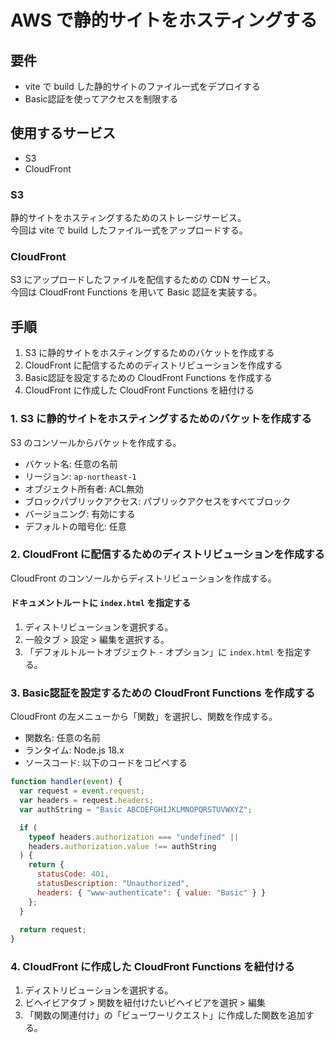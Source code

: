 # AWS で静的サイトをホスティングする

## 要件

- vite で build した静的サイトのファイル一式をデプロイする
- Basic認証を使ってアクセスを制限する

## 使用するサービス

- S3
- CloudFront

### S3

静的サイトをホスティングするためのストレージサービス。  
今回は vite で build したファイル一式をアップロードする。

### CloudFront

S3 にアップロードしたファイルを配信するための CDN サービス。  
今回は CloudFront Functions を用いて Basic 認証を実装する。

## 手順

1. S3 に静的サイトをホスティングするためのバケットを作成する
2. CloudFront に配信するためのディストリビューションを作成する
3. Basic認証を設定するための CloudFront Functions を作成する
4. CloudFront に作成した CloudFront Functions を紐付ける

### 1. S3 に静的サイトをホスティングするためのバケットを作成する

S3 のコンソールからバケットを作成する。

- バケット名: 任意の名前
- リージョン: `ap-northeast-1`
- オブジェクト所有者: ACL無効
- ブロックパブリックアクセス: パブリックアクセスをすべてブロック
- バージョニング: 有効にする
- デフォルトの暗号化: 任意

### 2. CloudFront に配信するためのディストリビューションを作成する

CloudFront のコンソールからディストリビューションを作成する。

#### ドキュメントルートに `index.html` を指定する

1. ディストリビューションを選択する。
2. 一般タブ > 設定 > 編集を選択する。
3. 「デフォルトルートオブジェクト - オプション」に `index.html` を指定する。

### 3. Basic認証を設定するための CloudFront Functions を作成する

CloudFront の左メニューから「関数」を選択し、関数を作成する。

- 関数名: 任意の名前
- ランタイム: Node.js 18.x
- ソースコード: 以下のコードをコピペする

```js
function handler(event) {
  var request = event.request;
  var headers = request.headers;
  var authString = "Basic ABCDEFGHIJKLMNOPQRSTUVWXYZ";

  if (
    typeof headers.authorization === "undefined" ||
    headers.authorization.value !== authString
  ) {
    return {
      statusCode: 401,
      statusDescription: "Unauthorized",
      headers: { "www-authenticate": { value: "Basic" } }
    };
  }
  
  return request;
}
```

### 4. CloudFront に作成した CloudFront Functions を紐付ける

1. ディストリビューションを選択する。
2. ビヘイビアタブ > 関数を紐付けたいビヘイビアを選択 > 編集
3. 「関数の関連付け」の「ビューワーリクエスト」に作成した関数を追加する。
